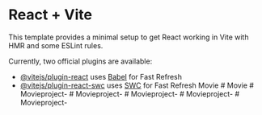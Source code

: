 # React + Vite

This template provides a minimal setup to get React working in Vite with HMR and some ESLint rules.

Currently, two official plugins are available:

- [@vitejs/plugin-react](https://github.com/vitejs/vite-plugin-react/blob/main/packages/plugin-react/README.md) uses [Babel](https://babeljs.io/) for Fast Refresh
- [@vitejs/plugin-react-swc](https://github.com/vitejs/vite-plugin-react-swc) uses [SWC](https://swc.rs/) for Fast Refresh
M o v i e  
 #   M o v i e  
 #   M o v i e p r o j e c t -  
 #   M o v i e p r o j e c t -  
 #   M o v i e p r o j e c t -  
 #   M o v i e p r o j e c t -  
 #   M o v i e p r o j e c t -  
 